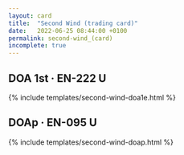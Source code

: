 ```yaml
---
layout: card
title:  "Second Wind (trading card)"
date:   2022-06-25 08:44:00 +0100
permalink: second-wind_(card)
incomplete: true
---
```


## DOA 1st &middot; EN-222 U

{% include templates/second-wind-doa1e.html %}


## DOAp &middot; EN-095 U

{% include templates/second-wind-doap.html %}
